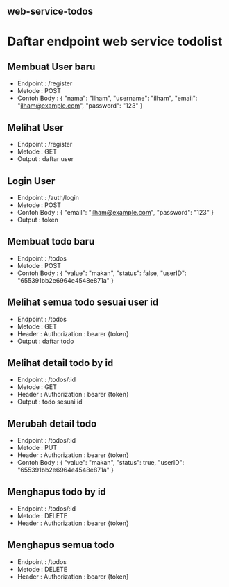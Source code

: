 ## web-service-todos

# Daftar endpoint web service todolist

## Membuat User baru 
- Endpoint : /register
- Metode : POST
- Contoh Body :
{
  "nama": "Ilham",
  "username": "ilham",
  "email": "ilham@example.com",
  "password": "123"
}


## Melihat User
- Endpoint : /register
- Metode : GET 
- Output : daftar user


## Login User
- Endpoint : /auth/login
- Metode : POST
- Contoh Body :
{
  "email": "ilham@example.com",
  "password": "123"
}
- Output : token


## Membuat todo baru
- Endpoint : /todos
- Metode : POST
- Contoh Body :
{
  "value": "makan",
  "status": false,
  "userID": "655391bb2e6964e4548e871a"
}


## Melihat semua todo sesuai user id
- Endpoint : /todos
- Metode : GET
- Header : Authorization : bearer {token}
- Output : daftar todo


## Melihat detail todo by id
- Endpoint : /todos/:id
- Metode : GET
- Header : Authorization : bearer {token}
- Output : todo sesuai id


## Merubah detail todo 
- Endpoint : /todos/:id
- Metode : PUT
- Header : Authorization : bearer {token}
- Contoh Body :
{
  "value": "makan",
  "status": true,
  "userID": "655391bb2e6964e4548e871a"
}


## Menghapus todo by id
- Endpoint : /todos/:id
- Metode : DELETE
- Header : Authorization : bearer {token}


## Menghapus semua todo 
- Endpoint : /todos
- Metode : DELETE
- Header : Authorization : bearer {token}




